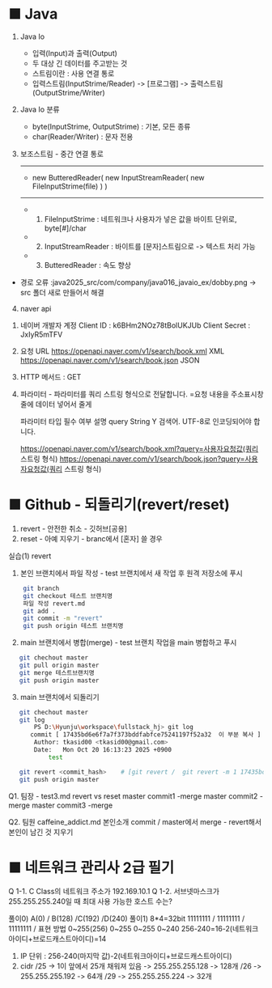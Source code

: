 # ■ Java

 1. Java Io 
 	- 입력(Input)과 출력(Output)
 	- 두 대상 긴 데이터를 주고받는 것
 	- 스트림이란 : 사용 연결 통로
 	- 입력스트림(InputStrime/Reader) -> [프로그램] -> 출력스트림(OutputStrime/Writer)

 2. Java Io 분류
 	- byte(InputStrime, OutputStrime) : 기본, 모든 종류
 	- char(Reader/Writer) : 문자 전용
 	
 3. 보조스트림 - 중간 연결 통로
    - -------------------------------------------------------------------------
  	- new ButteredReader( new InputStreamReader( new FileInputStrime(file) ) )
    - -------------------------------------------------------------------------
  	- 1) FileInputStrime : 네트워크나 사용자가 넣은 값을 바이트 단위로, byte[#]/char
  	- 2) InputStreamReader : 바이트를 [문자]스트림으로 -> 텍스트 처리 가능
  	- 3) ButteredReader : 속도 향상

 - 경로 오류 :java2025_src/com/company/java016_javaio_ex/dobby.png -> src 폴더 새로 만들어서 해결   


 4. naver api

 1) 네이버 개발자 계정
    Client ID	: k6BHm2NOz78tBolUKJUb
    Client Secret : JxIyR5mTFV

 2) 요청 URL 
    https://openapi.naver.com/v1/search/book.xml	XML
    https://openapi.naver.com/v1/search/book.json	JSON

 3) HTTP 메서드 : GET

 4) 파라미터 - 파라미터를 쿼리 스트링 형식으로 전달합니다.
    =요청 내용을 주소표시창줄에 데이터 넣어서 줄게

    파라미터		타입	필수 여부		설명
    query		String	    Y		검색어. UTF-8로 인코딩되어야 합니다.

    https://openapi.naver.com/v1/search/book.xml?query=사용자요청값(쿼리 스트링 형식)
    https://openapi.naver.com/v1/search/book.json?query=사용자요청값(쿼리 스트링 형식)



# ■ Github  - 되돌리기(revert/reset)
1. revert - 안전한 취소 - 깃허브[공용]
2. reset - 아예 지우기 - branc에서 [혼자] 쓸 경우

실습(1) revert
 1. 본인 브랜치에서 파일 작성 - test 브랜치에서 새 작업 후 원격 저장소에 푸시
```bash
    git branch
    git checkout 테스트 브랜치명
    파일 작성 revert.md
    git add .
    git commit -m "revert"
    git push origin 테스트 브랜치명
```
 2. main 브랜치에서 병합(merge) - test 브랜치 작업을 main 병합하고 푸시
 ```bash
    git chechout master
    git pull origin master
    git merge 테스트브랜치명
    git push origin master
 ```

 3. main 브랜치에서 되돌리기
 ```bash
    git chechout master
    git log 
        PS D:\Hyunju\workspace\fullstack_hj> git log
       commit [ 17435bd6e6f7a7f373bddfabfce75241197f52a32  이 부분 복사 ] (HEAD -> master, origin/testhj, origin/master, origin/HEAD, testhj)
        Author: tkasid00 <tkasid00@gmail.com>
        Date:   Mon Oct 20 16:13:23 2025 +0900
            test

    git revert <commit_hash>    # [git revert /  git revert -m 1 17435bd6e6f7a7373bddfabfce75241197f52a32 이렇게 사용] -> i -> revert--ing(메시지 남기기) 
    git push origin master
 ```

 Q1. 팀장 - test3.md revert vs reset
    master commit1 -merge
    master commit2 -merge
    master commit3 -merge 

 Q2. 팀원 caffeine_addict.md 본인소개 commit / master에서 merge - revert해서 본인이 남긴 것 지우기    


 # ■ 네트워크 관리사 2급 필기
Q 1-1. C Class의 네트워크 주소가 192.169.10.1
Q 1-2. 서브넷마스크가 255.255.255.240일 때 최대 사용 가능한 호스트 수는?

풀이0) A(0) / B(128) /C(192) /D(240) 
풀이1) 8*4=32bit
        11111111 / 11111111 / 11111111 / 표현 방법
       0~255(256)   0~255     0~255      0~240
                                        256-240=16-2(네트워크아이디+브로드캐스트아이디)=14

1. IP 단위 : 256-240(마지막 값)-2(네트워크아이디+브로드캐스트아이디) 
2. cidr 
    /25 -> 1이 앞에서 25개 채워져 있음 -> 255.255.255.128 -> 128개
    /26 -> 255.255.255.192 -> 64개
    /29 -> 255.255.255.224 -> 32개